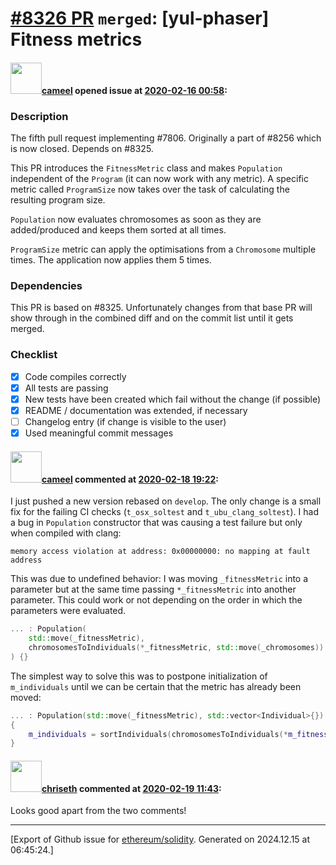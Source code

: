 # [\#8326 PR](https://github.com/ethereum/solidity/pull/8326) `merged`: [yul-phaser] Fitness metrics

#### <img src="https://avatars.githubusercontent.com/u/137030?v=4" width="50">[cameel](https://github.com/cameel) opened issue at [2020-02-16 00:58](https://github.com/ethereum/solidity/pull/8326):

### Description
The fifth pull request implementing #7806. Originally a part of #8256 which is now closed. Depends on #8325.

This PR introduces the `FitnessMetric` class and makes `Population` independent of the `Program` (it can now work with any metric). A specific metric called `ProgramSize` now takes over the task of calculating the resulting program size.

`Population` now evaluates chromosomes as soon as they are added/produced and keeps them sorted at all times.

`ProgramSize` metric can apply the optimisations from a `Chromosome` multiple times. The application now applies them 5 times.

### Dependencies
This PR is based on #8325. Unfortunately changes from that base PR will show through in the combined diff and on the commit list until it gets merged.

### Checklist
- [x] Code compiles correctly
- [x] All tests are passing
- [x] New tests have been created which fail without the change (if possible)
- [x] README / documentation was extended, if necessary
- [ ] Changelog entry (if change is visible to the user)
- [x] Used meaningful commit messages

#### <img src="https://avatars.githubusercontent.com/u/137030?v=4" width="50">[cameel](https://github.com/cameel) commented at [2020-02-18 19:22](https://github.com/ethereum/solidity/pull/8326#issuecomment-587697846):

I just pushed a new version rebased on `develop`. The only change is a small fix for the failing CI checks (`t_osx_soltest` and `t_ubu_clang_soltest`). I had a bug in `Population` constructor that was causing a test failure but only when compiled with clang:
```
memory access violation at address: 0x00000000: no mapping at fault address
```
This was due to undefined behavior: I was moving `_fitnessMetric` into a parameter but at the same time passing `*_fitnessMetric` into another parameter. This could work or not depending on the order in which the parameters were evaluated.
``` c++
... : Population(
	std::move(_fitnessMetric),
	chromosomesToIndividuals(*_fitnessMetric, std::move(_chromosomes))
) {}
```
The simplest way to solve this was to postpone initialization of `m_individuals` until we can be certain that the metric has already been moved:
``` c++
... : Population(std::move(_fitnessMetric), std::vector<Individual>{})
{
	m_individuals = sortIndividuals(chromosomesToIndividuals(*m_fitnessMetric, std::move(_chromosomes)));
}
```

#### <img src="https://avatars.githubusercontent.com/u/9073706?v=4" width="50">[chriseth](https://github.com/chriseth) commented at [2020-02-19 11:43](https://github.com/ethereum/solidity/pull/8326#issuecomment-588181268):

Looks good apart from the two comments!


-------------------------------------------------------------------------------



[Export of Github issue for [ethereum/solidity](https://github.com/ethereum/solidity). Generated on 2024.12.15 at 06:45:24.]
